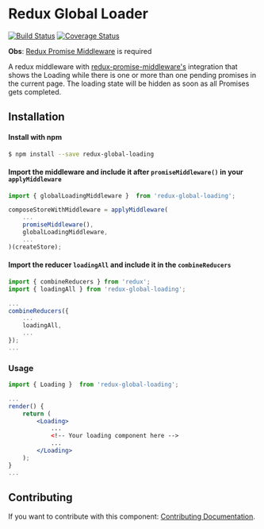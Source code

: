 # Redux Global Loader

[![Build Status](https://travis-ci.org/guilouro/redux-global-loading.svg?branch=master)](https://travis-ci.org/guilouro/redux-global-loading)
[![Coverage Status](https://coveralls.io/repos/github/guilouro/redux-global-loading/badge.svg?branch=master)](https://coveralls.io/github/guilouro/redux-global-loading?branch=master)

**Obs**: [Redux Promise Middleware](https://github.com/pburtchaell/redux-promise-middleware/) is required

A redux middleware with [redux-promise-middleware's](https://github.com/pburtchaell/redux-promise-middleware/) integration that shows the Loading while there is one or more than one pending promises in the current page. The loading state will be hidden as soon as all Promises gets completed.


## Installation

#### Install with npm

```sh
$ npm install --save redux-global-loading
```

#### Import the middleware and include it after `promiseMiddleware()` in your `applyMiddleware`

```jsx
import { globalLoadingMiddleware }  from 'redux-global-loading';

composeStoreWithMiddleware = applyMiddleware(
    ...
    promiseMiddleware(),
    globalLoadingMiddleware,
    ...
)(createStore);
```

#### Import the reducer `loadingAll` and include it in the `combineReducers`

```jsx
import { combineReducers } from 'redux';
import { loadingAll } from 'redux-global-loading';

...
combineReducers({
    ...
    loadingAll,
    ...
});
...
```

### Usage

```jsx
import { Loading }  from 'redux-global-loading';

...
render() {
    return (
        <Loading>
            ...
            <!-- Your loading component here -->
            ...
        </Loading>
    );
}
...
```

## Contributing

If you want to contribute with this component:
[Contributing Documentation](https://github.com/guilouro/redux-global-loading/blob/master/CONTRIBUTING.md).

